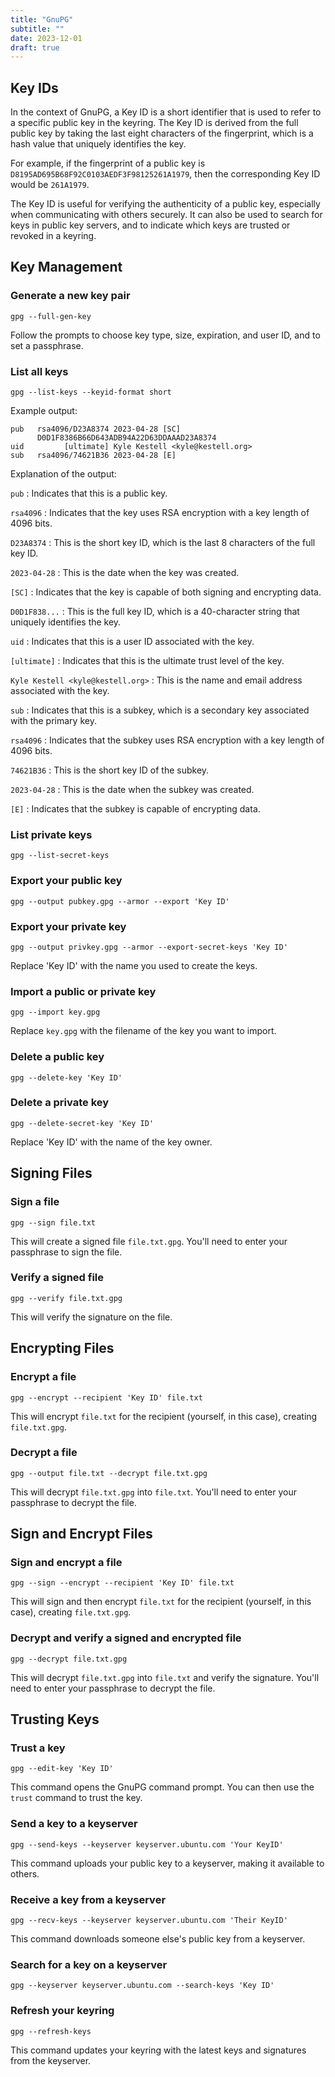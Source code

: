 ```yaml
---
title: "GnuPG"
subtitle: ""
date: 2023-12-01
draft: true
---
```


## Key IDs

In the context of GnuPG, a Key ID is a short identifier that is used to refer to a specific public key in the keyring. The Key ID is derived from the full public key by taking the last eight characters of the fingerprint, which is a hash value that uniquely identifies the key.

For example, if the fingerprint of a public key is `D8195AD695B68F92C0103AEDF3F98125261A1979`, then the corresponding Key ID would be `261A1979`.

The Key ID is useful for verifying the authenticity of a public key, especially when communicating with others securely. It can also be used to search for keys in public key servers, and to indicate which keys are trusted or revoked in a keyring.

## Key Management

### Generate a new key pair

```shell
gpg --full-gen-key
```

Follow the prompts to choose key type, size, expiration, and user ID, and to set a passphrase.

### List all keys

```shell
gpg --list-keys --keyid-format short
```

Example output:

```text
pub   rsa4096/D23A8374 2023-04-28 [SC]
      D0D1F8386B66D643ADB94A22D63DDAAAD23A8374
uid         [ultimate] Kyle Kestell <kyle@kestell.org>
sub   rsa4096/74621B36 2023-04-28 [E]
```

Explanation of the output:

`pub`
:    Indicates that this is a public key.

`rsa4096`
:    Indicates that the key uses RSA encryption with a key length of 4096 bits.

`D23A8374`
:    This is the short key ID, which is the last 8 characters of the full key ID.

`2023-04-28`
:    This is the date when the key was created.

`[SC]`
:    Indicates that the key is capable of both signing and encrypting data.

`D0D1F838...`
:    This is the full key ID, which is a 40-character string that uniquely identifies the key.

`uid`
:    Indicates that this is a user ID associated with the key.

`[ultimate]`
:    Indicates that this is the ultimate trust level of the key.

`Kyle Kestell <kyle@kestell.org>`
:    This is the name and email address associated with the key.

`sub`
:    Indicates that this is a subkey, which is a secondary key associated with the primary key.

`rsa4096`
:    Indicates that the subkey uses RSA encryption with a key length of 4096 bits.

`74621B36`
:    This is the short key ID of the subkey.

`2023-04-28`
:    This is the date when the subkey was created.

`[E]`
:    Indicates that the subkey is capable of encrypting data.

### List private keys

```shell
gpg --list-secret-keys
```

### Export your public key

```shell
gpg --output pubkey.gpg --armor --export 'Key ID'
```

### Export your private key

```shell
gpg --output privkey.gpg --armor --export-secret-keys 'Key ID'
```

Replace 'Key ID' with the name you used to create the keys.

### Import a public or private key

```shell
gpg --import key.gpg
```

Replace `key.gpg` with the filename of the key you want to import.

### Delete a public key

```shell
gpg --delete-key 'Key ID'
```

### Delete a private key

```shell
gpg --delete-secret-key 'Key ID'
```

Replace 'Key ID' with the name of the key owner.

## Signing Files

### Sign a file

```shell
gpg --sign file.txt
```

This will create a signed file `file.txt.gpg`. You'll need to enter your passphrase to sign the file.

### Verify a signed file

```shell
gpg --verify file.txt.gpg
```

This will verify the signature on the file.

## Encrypting Files

### Encrypt a file

```shell
gpg --encrypt --recipient 'Key ID' file.txt
```

This will encrypt `file.txt` for the recipient (yourself, in this case), creating `file.txt.gpg`.

### Decrypt a file

```shell
gpg --output file.txt --decrypt file.txt.gpg
```

This will decrypt `file.txt.gpg` into `file.txt`. You'll need to enter your passphrase to decrypt the file.

## Sign and Encrypt Files

### Sign and encrypt a file

```shell
gpg --sign --encrypt --recipient 'Key ID' file.txt
```

This will sign and then encrypt `file.txt` for the recipient (yourself, in this case), creating `file.txt.gpg`.

### Decrypt and verify a signed and encrypted file

```shell
gpg --decrypt file.txt.gpg
```

This will decrypt `file.txt.gpg` into `file.txt` and verify the signature. You'll need to enter your passphrase to decrypt the file.

## Trusting Keys

### Trust a key

```shell
gpg --edit-key 'Key ID'
```

This command opens the GnuPG command prompt. You can then use the `trust` command to trust the key.

### Send a key to a keyserver

```shell
gpg --send-keys --keyserver keyserver.ubuntu.com 'Your KeyID'
```

This command uploads your public key to a keyserver, making it available to others.

### Receive a key from a keyserver

```shell
gpg --recv-keys --keyserver keyserver.ubuntu.com 'Their KeyID'
```

This command downloads someone else's public key from a keyserver.

### Search for a key on a keyserver

```shell
gpg --keyserver keyserver.ubuntu.com --search-keys 'Key ID'
```

### Refresh your keyring

```shell
gpg --refresh-keys
```

This command updates your keyring with the latest keys and signatures from the keyserver.
